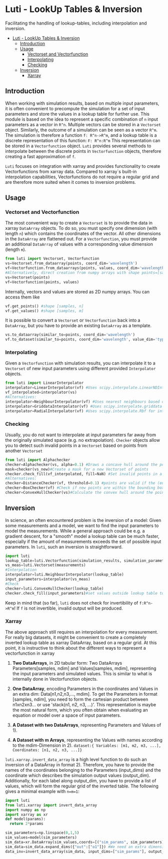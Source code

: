 # Luti - LookUp Tables & Inversion
Facilitating the handling of lookup-tables, including interpolation and inversion.


<!-- @import "[TOC]" {cmd="toc" depthFrom=2 depthTo=6 orderedList=false} -->

<!-- code_chunk_output -->

- [Luti - LookUp Tables & Inversion](#luti---lookup-tables--inversion)
  - [Introduction](#introduction)
  - [Usage](#usage)
    - [Vectorset and Vectorfunction](#vectorset-and-vectorfunction)
    - [Interpolating](#interpolating)
    - [Checking](#checking)
  - [Inversion](#inversion)
    - [Xarray](#xarray)

<!-- /code_chunk_output -->


## Introduction
When working with simulation results, based on multiple input parameters, it is often convenient to precompute the simulation for a set of input parameters and store the values in a lookup table for further use.
This module is based on the idea to represent a specific combination of `n` input parameters as a vector in `R^n`. Multiple vectors can be stored in a `Vectorset` object. Similarly, the outcome of a simulation can be seen as a vector `R^m`. The simulation is therefore a function `f: R^n->R^m`, and a lookup table is a discrete representation of this function: `F: R^n:R^m` This representation can be stored in a `Vectorfunction` object. `Luti` provides several methods to interpolate between the discrete points in `Vectorfunction` objects, therefore creating a fast approximation of `f`. 

`Luti` focuses on integration with xarray and provides functionality to create Vectorfunctions from xarray data. Compared to xarray`s built-in interpolation capabilities, Vectorfunctions do not require a regular grid and are therefore more suited when it comes to inversion problems.
## Usage
### Vectorset and Vectorfunction
The most convenient way to create a `Vectorset` is to provide the data in xarray `DataArray` objects. To do so, you must specify one dimension (with length `n`) which contains the coordinates of the vector. All other dimensions in the `DataArray` are flattened out. For a `Vectorfunction`, you must provide an additional `DataArray` of values with a corresponding value dimension (length `m`).
```python
from luti import Vectorset, Vectorfunction
vs=Vectorset.from_dataarray(points, coord_dim='wavelength')
vf=Vectorfunction.from_dataarrays(points, values, coord_dim='wavelength', value_dim='type')
#Alternatively, direct creation from numpy arrays with shape points=[samples, n] and values=[samples,m] is possible:
vs=Vectorset(points)
vf=Vectorfunction(points, values)
```

Internally, vectors and values are stored as 2D numpy arrays. You can access them like
```python
vf.get_points() #shape [samples, n]
vf.get_values() #shape [samples, m]
```

It is possible to convert a `Vectorset` or `Vectorfunction` back into a `DataArray`, but you have to provide an existing `DataArray` as a template.
```python
vs.to_dataarray(similar_to=points, coord_dim='wavelength')
vf.to_dataset(similar_to=points, coord_dim='wavelength', value_dim='type')
```

### Interpolating
Given a `Vectorfunction` with simulation results, you can interpolate it to a `Vectorset` of new input parameters using different provided `Interpolator` objects.
```python
from luti import LinearInterpolator
interpolator=LinearInterpolator(vf) #Uses scipy.interpolate.LinearNDInterpolator for interpolation
vf_interpolated=interpolator(vs)
#Alternatives:
interpolator=NeighbourInterpolator(vf) #Uses nearest neighbours based on sklearn
interpolator=GriddataInterpolator(vf) #Uses scipy.interpolate.griddata interpolation
interpolator=RadialInterpolator(vf) #Uses scipy.interpolate.Rbf for interpolation
```

### Checking
Usually, you do not want to interpolate at input parameters far away from the originally simulated space (e.g. no extrapolation). `Checker` objects allow you to detect such invalid points in a `Vectorset` based on points from another `Vectorset`
```python
from luti import Alphachecker
checker=Alphachecker(vs, alpha=0.1) #Draws a concave hull around the point cloud 'vs' to define the valid area.
mask=checker(vs_new)#Create a mask for a new Vectorset of points
checker.check_fill(vf_interpolated, fill=NaN) #Set invalid points in a vectorfunction to NaN
#Alternatives:
checker=DistanceChecker(vf, threshold=0.1) #points are valid if the (euclidean) distance to a point in 'vf' is at most 'threshold'
checker=BoxChecker(vf) #Check if new points are within the bounding box of the input points, defined by the minimal/maximal extent of the input point cloud in each direction
checker=ConvexHullChecker(vs)#Calculate the convex hull around the point cloud
```
## Inversion
In science, an often encountered problem is the inversion of a model: Given some measurements and a model, we want to find the input parameters to model the measurements. While a general approach could be e.g. a gradient descent, for a "smooth" model a lookup table can be much faster, especially if the amount of measurements exceeds the set of possible input parameters. In `luti`, such an inversion is straightforward.
```python
import luti
lookup_table=luti.Vectorfunction(simulation_results, simulation_parameters) #This is where the inversion happens
vs_meas=luti.Vectorset(measurements)
#Interpolation
interpolator=luti.NeighbourInterpolator(lookup_table)
input_parameters=interpolator(vs_meas)
#Check
checker=luti.ConvexHullChecker(lookup_table)
checker.check_fill(input_parameters)#set values outside lookup table to NaN
```
Keep in mind that (so far), `luti` does not check for invertibility of `f:R^n->R^m`! If `f` is not invertible, invalid output will be produced.
### Xarray
The above approach still requires an interpolation for every measurement. For really big datasets, it might be convenient to create a completely inverted lookup table as xarray DataArray, based on a regular grid. At this point, it is instructive to think about the different ways to represent a vectorfunction in xarray

1) **Two DataArrays**, in 2D tabular form:
  Two DataArrays Parameters[samples, ndim] and Values[samples, mdim], representing the input parameters and simulated values. This is similar to what is internally done in Vectorfunction objects.

2) **One DataArray**, encoding Parameters in the coordinates and Values in an extra dim:
  Data[n1,n2,n3,..., mdim]. To get the Parameters in format [samples, ndim], you need to form the cartesian product between n1xn2xn3... or use 'stack(n1, n2, n3, ...)'. This representation is maybe the most natural form, which you often obtain when evaluating an equation or model over a space of input parameters.

3) **A Dataset with two DataArrays**, representing Parameters and Values of 1).

4) **A Dataset with m Arrays**, representing the Values with names according to the mdim-Dimension in 2).
   `dataset:{ Variables: [m1, m2, m3, ...], Coordinates: [n1, n2, n3, ...]}`

`luti.xarray.invert_data_array` is a high level function to do such an inversion of a DataArray in format 2). Therefore, you have to provide the names of the coordinates belonging to the Parameters (input_dims) and the coordinate which describes the simulation output values (output_dim). Additionally, for each label along output_dim, you have to provide a list of values, which will form the regular grid of the inverted table. The following gives a minimal example with `n=m=1`:
```python
import luti
from luti.xarray import invert_data_array
import numpy as np
import xarray as xr
def model(params):
  return 2*params

sim_parameters=np.linspace(0,1,5)
sim_values=model(sim_parameters)
sim_data=xr.DataArray(sim_values,coords=[("sim_params", sim_parameters)])
sim_data=sim_data.expand_dims({"out":["o1"]}) #We need an extra dimension R^m for the simulation output, even if m=1
data_inv=invert_data_array(sim_data, input_dims=["sim_params"], output_dim="out", output_grid={"o1":np.linspace(0,2,10)})
```